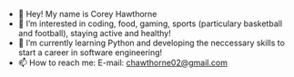 - 👋 Hey! My name is Corey Hawthorne
- 👀 I’m interested in coding, food, gaming, sports (particulary basketball and football), staying active and healthy!
- 🌱 I’m currently learning Python and developing the neccessary skills to start a career in software engineering!
- 📫 How to reach me: E-mail: chawthorne02@gmail.com


